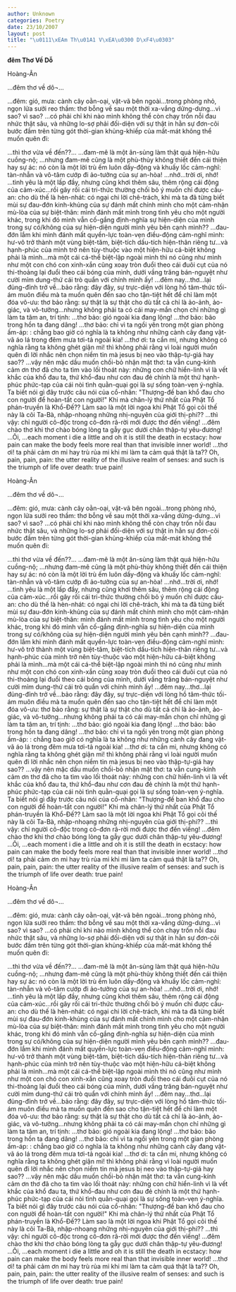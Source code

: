 ```yaml
---
author: Unknown
categories: Poetry
date: 23/10/2007
layout: post
title: "\u0111\xEAm Th\u01A1 V\xEA\u0300 D\xF4\u0303"
---
```


**đêm Thơ Về Dỗ**

Hoàng-Ân

...đêm thơ về dô¬...

...đêm: gió, mưa: cành cây oằn-oại, vật-vã bên ngoài...trong phòng nhỏ, ngọn lửa sưởi reo thầm: thơ bỗng về sau một thời xa-vắng dửng-dưng...vì sao? vì sao? ...có phải chỉ khi nào mình không thể còn chạy trốn nỗi đau nhức thật sâu, và những lo-sợ phải đối-diện với sự thật in hằn sự đơn-côi bước đầm trên từng gót thời-gian khủng-khiếp của mất-mát không thể muốn quên đi:

...thì thơ vừa về đến??...
...đam-mê là một ân-sủng làm thật quá hiện-hữu cuồng-nộ;
...nhưng đam-mê cũng là một phù-thủy không thiết đến cái thiện hay sự ác: nó còn là một lời trù ếm luôn dấy-động và khuấy lốc cảm-nghĩ: tàn-nhẫn và vô-tâm cướp đi ảo-tưởng của sự an-hòa!
...nhớ...trời ơi, nhớ!
...tình yêu là một lấp đầy, nhưng cũng khơi thêm sâu, thêm rộng cái động của cảm-xúc...rồi gây rối cái tri-thức thường chối bỏ ý muốn chỉ được cầu-an: cho dù thế là hèn-nhát: có ngại chi lời chê-trách, khi mà ta đã từng biết mùi sự đau-đớn kinh-khủng của sự đánh mất chính mình cho một cảm-nhận mù-lòa của sự biệt-thân: mình đánh mất mình trong tình yêu cho một người khác, trong khi đó mình vẫn cố-gắng định-nghĩa sự hiện-diện của mình trong sự có/không của sự hiện-diện người mình yêu bên cạnh mình??
...đau-đớn lắm khi mình đánh mất quyền-lực toàn-vẹn điều-động cảm-nghĩ mình:  hư-vô trở thành một vùng biệt-tăm, biệt-tích dấu-tích hiện-thân riêng tư...và hạnh-phúc của mình trở nên tùy-thuộc vào một hiện-hữu cá-biệt không phải là mình...mà một cái cá-thể biệt-lập ngoài mình thì nó cũng như mình như một con chó con xinh-xắn cũng xoay tròn đuổi theo cái đuôi cụt của nó thi-thoảng lại đuổi theo cái bóng của mình, dưới vầng trăng bán-nguyệt như cười mỉm dung-thứ cái trò quẩn với chính mình ấy!
...đêm nay...thơ...lại đủng-đỉnh trở về...bảo rằng: đây đây, sự trực-diện với lòng hồ tâm-thức tối-ám muôn điều mà ta muốn quên đến sao cho tận-tiệt hết để chỉ làm một đóa vô-ưu: thơ bảo rằng: sự thật là sự thật cho dù tất cả chỉ là ảo-ảnh, ảo-giác, và vô-tưởng...nhưng không phải ta có cái may-mắn chọn chỉ những gì làm ta tâm an, trí tịnh:
...thơ bảo: gió ngoài kia đang lộng!
...thơ bảo: bão trong hồn ta đang dâng!
...thơ bảo: chỉ vì ta ngồi yên trong một gian phòng ấm-áp:
: chẳng bao giờ có nghĩa là ta không như những cành cây đang vật-vã áo lá trong đêm mưa tơi-tả ngoài kia!
...thơ ơi: ta cần mi,
nhưng không có nghĩa rằng ta không ghét giận mi!
thì không phải rằng vì loài người muốn quên đi lời nhắc nên chọn niềm tin mà jesus bị neo vào thập-tự-giá hay sao??
...vậy nên mặc dầu muốn chối-bỏ nhận mặt thơ: ta vẫn cung-kính cảm ơn thơ đã cho ta tìm vào lối thoát này: những con chữ hiển-linh vì là vết khắc của khổ đau ta, thứ khổ-đau như cơn đau đẻ chính là một thứ hạnh-phúc phức-tạp của cái nòi tình quằn-quại gọi là sự sống toàn-vẹn ý-nghĩa.  Ta biết nói gì đây trước câu nói của cổ-nhân: "Thượng-đế ban khổ đau cho con người để hoàn-tất con người!"  Khi mà chân-lý thứ nhất của Phật Tổ phán-truyền là Khổ-Đế??  Làm sao là một lời ngoa khi Phật Tổ gọi cõi thế này là cõi Ta-Bà, nhập-nhoạng những nhị-nguyên của giới thị-phi??
...thì vậy: chỉ người cô-độc trong cô-đơn rã-rời mới được thơ đến viếng!
...đêm chào thơ khi thơ chào bóng lòng ta gẫy gục dưới chân thập-tự yêu-đương!
...Ôi,
...each moment i die a little and oh it is still the death in ecstacy: how pain can make the body feels more real than that invisible inner world!
...thơ ơi! ta phải cảm ơn mi hay trù rủa mi khi mi làm ta cảm quá thật là ta??  Oh, pain, pain, pain: the utter reality of the illusive realm of senses: and such is the triumph of life over death: true pain!

Hoàng-Ân

...đêm thơ về dô¬...

...đêm: gió, mưa: cành cây oằn-oại, vật-vã bên ngoài...trong phòng nhỏ, ngọn lửa sưởi reo thầm: thơ bỗng về sau một thời xa-vắng dửng-dưng...vì sao? vì sao? ...có phải chỉ khi nào mình không thể còn chạy trốn nỗi đau nhức thật sâu, và những lo-sợ phải đối-diện với sự thật in hằn sự đơn-côi bước đầm trên từng gót thời-gian khủng-khiếp của mất-mát không thể muốn quên đi:

...thì thơ vừa về đến??...
...đam-mê là một ân-sủng làm thật quá hiện-hữu cuồng-nộ;
...nhưng đam-mê cũng là một phù-thủy không thiết đến cái thiện hay sự ác: nó còn là một lời trù ếm luôn dấy-động và khuấy lốc cảm-nghĩ: tàn-nhẫn và vô-tâm cướp đi ảo-tưởng của sự an-hòa!
...nhớ...trời ơi, nhớ!
...tình yêu là một lấp đầy, nhưng cũng khơi thêm sâu, thêm rộng cái động của cảm-xúc...rồi gây rối cái tri-thức thường chối bỏ ý muốn chỉ được cầu-an: cho dù thế là hèn-nhát: có ngại chi lời chê-trách, khi mà ta đã từng biết mùi sự đau-đớn kinh-khủng của sự đánh mất chính mình cho một cảm-nhận mù-lòa của sự biệt-thân: mình đánh mất mình trong tình yêu cho một người khác, trong khi đó mình vẫn cố-gắng định-nghĩa sự hiện-diện của mình trong sự có/không của sự hiện-diện người mình yêu bên cạnh mình??
...đau-đớn lắm khi mình đánh mất quyền-lực toàn-vẹn điều-động cảm-nghĩ mình:  hư-vô trở thành một vùng biệt-tăm, biệt-tích dấu-tích hiện-thân riêng tư...và hạnh-phúc của mình trở nên tùy-thuộc vào một hiện-hữu cá-biệt không phải là mình...mà một cái cá-thể biệt-lập ngoài mình thì nó cũng như mình như một con chó con xinh-xắn cũng xoay tròn đuổi theo cái đuôi cụt của nó thi-thoảng lại đuổi theo cái bóng của mình, dưới vầng trăng bán-nguyệt như cười mỉm dung-thứ cái trò quẩn với chính mình ấy!
...đêm nay...thơ...lại đủng-đỉnh trở về...bảo rằng: đây đây, sự trực-diện với lòng hồ tâm-thức tối-ám muôn điều mà ta muốn quên đến sao cho tận-tiệt hết để chỉ làm một đóa vô-ưu: thơ bảo rằng: sự thật là sự thật cho dù tất cả chỉ là ảo-ảnh, ảo-giác, và vô-tưởng...nhưng không phải ta có cái may-mắn chọn chỉ những gì làm ta tâm an, trí tịnh:
...thơ bảo: gió ngoài kia đang lộng!
...thơ bảo: bão trong hồn ta đang dâng!
...thơ bảo: chỉ vì ta ngồi yên trong một gian phòng ấm-áp:
: chẳng bao giờ có nghĩa là ta không như những cành cây đang vật-vã áo lá trong đêm mưa tơi-tả ngoài kia!
...thơ ơi: ta cần mi,
nhưng không có nghĩa rằng ta không ghét giận mi!
thì không phải rằng vì loài người muốn quên đi lời nhắc nên chọn niềm tin mà jesus bị neo vào thập-tự-giá hay sao??
...vậy nên mặc dầu muốn chối-bỏ nhận mặt thơ: ta vẫn cung-kính cảm ơn thơ đã cho ta tìm vào lối thoát này: những con chữ hiển-linh vì là vết khắc của khổ đau ta, thứ khổ-đau như cơn đau đẻ chính là một thứ hạnh-phúc phức-tạp của cái nòi tình quằn-quại gọi là sự sống toàn-vẹn ý-nghĩa.  Ta biết nói gì đây trước câu nói của cổ-nhân: "Thượng-đế ban khổ đau cho con người để hoàn-tất con người!"  Khi mà chân-lý thứ nhất của Phật Tổ phán-truyền là Khổ-Đế??  Làm sao là một lời ngoa khi Phật Tổ gọi cõi thế này là cõi Ta-Bà, nhập-nhoạng những nhị-nguyên của giới thị-phi??
...thì vậy: chỉ người cô-độc trong cô-đơn rã-rời mới được thơ đến viếng!
...đêm chào thơ khi thơ chào bóng lòng ta gẫy gục dưới chân thập-tự yêu-đương!
...Ôi,
...each moment i die a little and oh it is still the death in ecstacy: how pain can make the body feels more real than that invisible inner world!
...thơ ơi! ta phải cảm ơn mi hay trù rủa mi khi mi làm ta cảm quá thật là ta??  Oh, pain, pain, pain: the utter reality of the illusive realm of senses: and such is the triumph of life over death: true pain!

Hoàng-Ân

...đêm thơ về dô¬...

...đêm: gió, mưa: cành cây oằn-oại, vật-vã bên ngoài...trong phòng nhỏ, ngọn lửa sưởi reo thầm: thơ bỗng về sau một thời xa-vắng dửng-dưng...vì sao? vì sao? ...có phải chỉ khi nào mình không thể còn chạy trốn nỗi đau nhức thật sâu, và những lo-sợ phải đối-diện với sự thật in hằn sự đơn-côi bước đầm trên từng gót thời-gian khủng-khiếp của mất-mát không thể muốn quên đi:

...thì thơ vừa về đến??...
...đam-mê là một ân-sủng làm thật quá hiện-hữu cuồng-nộ;
...nhưng đam-mê cũng là một phù-thủy không thiết đến cái thiện hay sự ác: nó còn là một lời trù ếm luôn dấy-động và khuấy lốc cảm-nghĩ: tàn-nhẫn và vô-tâm cướp đi ảo-tưởng của sự an-hòa!
...nhớ...trời ơi, nhớ!
...tình yêu là một lấp đầy, nhưng cũng khơi thêm sâu, thêm rộng cái động của cảm-xúc...rồi gây rối cái tri-thức thường chối bỏ ý muốn chỉ được cầu-an: cho dù thế là hèn-nhát: có ngại chi lời chê-trách, khi mà ta đã từng biết mùi sự đau-đớn kinh-khủng của sự đánh mất chính mình cho một cảm-nhận mù-lòa của sự biệt-thân: mình đánh mất mình trong tình yêu cho một người khác, trong khi đó mình vẫn cố-gắng định-nghĩa sự hiện-diện của mình trong sự có/không của sự hiện-diện người mình yêu bên cạnh mình??
...đau-đớn lắm khi mình đánh mất quyền-lực toàn-vẹn điều-động cảm-nghĩ mình:  hư-vô trở thành một vùng biệt-tăm, biệt-tích dấu-tích hiện-thân riêng tư...và hạnh-phúc của mình trở nên tùy-thuộc vào một hiện-hữu cá-biệt không phải là mình...mà một cái cá-thể biệt-lập ngoài mình thì nó cũng như mình như một con chó con xinh-xắn cũng xoay tròn đuổi theo cái đuôi cụt của nó thi-thoảng lại đuổi theo cái bóng của mình, dưới vầng trăng bán-nguyệt như cười mỉm dung-thứ cái trò quẩn với chính mình ấy!
...đêm nay...thơ...lại đủng-đỉnh trở về...bảo rằng: đây đây, sự trực-diện với lòng hồ tâm-thức tối-ám muôn điều mà ta muốn quên đến sao cho tận-tiệt hết để chỉ làm một đóa vô-ưu: thơ bảo rằng: sự thật là sự thật cho dù tất cả chỉ là ảo-ảnh, ảo-giác, và vô-tưởng...nhưng không phải ta có cái may-mắn chọn chỉ những gì làm ta tâm an, trí tịnh:
...thơ bảo: gió ngoài kia đang lộng!
...thơ bảo: bão trong hồn ta đang dâng!
...thơ bảo: chỉ vì ta ngồi yên trong một gian phòng ấm-áp:
: chẳng bao giờ có nghĩa là ta không như những cành cây đang vật-vã áo lá trong đêm mưa tơi-tả ngoài kia!
...thơ ơi: ta cần mi,
nhưng không có nghĩa rằng ta không ghét giận mi!
thì không phải rằng vì loài người muốn quên đi lời nhắc nên chọn niềm tin mà jesus bị neo vào thập-tự-giá hay sao??
...vậy nên mặc dầu muốn chối-bỏ nhận mặt thơ: ta vẫn cung-kính cảm ơn thơ đã cho ta tìm vào lối thoát này: những con chữ hiển-linh vì là vết khắc của khổ đau ta, thứ khổ-đau như cơn đau đẻ chính là một thứ hạnh-phúc phức-tạp của cái nòi tình quằn-quại gọi là sự sống toàn-vẹn ý-nghĩa.  Ta biết nói gì đây trước câu nói của cổ-nhân: "Thượng-đế ban khổ đau cho con người để hoàn-tất con người!"  Khi mà chân-lý thứ nhất của Phật Tổ phán-truyền là Khổ-Đế??  Làm sao là một lời ngoa khi Phật Tổ gọi cõi thế này là cõi Ta-Bà, nhập-nhoạng những nhị-nguyên của giới thị-phi??
...thì vậy: chỉ người cô-độc trong cô-đơn rã-rời mới được thơ đến viếng!
...đêm chào thơ khi thơ chào bóng lòng ta gẫy gục dưới chân thập-tự yêu-đương!
...Ôi,
...each moment i die a little and oh it is still the death in ecstacy: how pain can make the body feels more real than that invisible inner world!
...thơ ơi! ta phải cảm ơn mi hay trù rủa mi khi mi làm ta cảm quá thật là ta??  Oh, pain, pain, pain: the utter reality of the illusive realm of senses: and such is the triumph of life over death: true pain!
